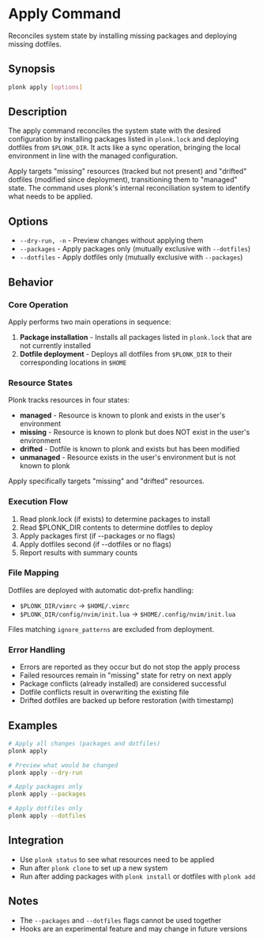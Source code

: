 # Apply Command

Reconciles system state by installing missing packages and deploying missing dotfiles.

## Synopsis

```bash
plonk apply [options]
```

## Description

The apply command reconciles the system state with the desired configuration by installing packages listed in `plonk.lock` and deploying dotfiles from `$PLONK_DIR`. It acts like a sync operation, bringing the local environment in line with the managed configuration.

Apply targets "missing" resources (tracked but not present) and "drifted" dotfiles (modified since deployment), transitioning them to "managed" state. The command uses plonk's internal reconciliation system to identify what needs to be applied.

## Options

- `--dry-run, -n` - Preview changes without applying them
- `--packages` - Apply packages only (mutually exclusive with `--dotfiles`)
- `--dotfiles` - Apply dotfiles only (mutually exclusive with `--packages`)

## Behavior

### Core Operation

Apply performs two main operations in sequence:
1. **Package installation** - Installs all packages listed in `plonk.lock` that are not currently installed
2. **Dotfile deployment** - Deploys all dotfiles from `$PLONK_DIR` to their corresponding locations in `$HOME`

### Resource States

Plonk tracks resources in four states:
- **managed** - Resource is known to plonk and exists in the user's environment
- **missing** - Resource is known to plonk but does NOT exist in the user's environment
- **drifted** - Dotfile is known to plonk and exists but has been modified
- **unmanaged** - Resource exists in the user's environment but is not known to plonk

Apply specifically targets "missing" and "drifted" resources.

### Execution Flow

1. Read plonk.lock (if exists) to determine packages to install
2. Read $PLONK_DIR contents to determine dotfiles to deploy
3. Apply packages first (if --packages or no flags)
4. Apply dotfiles second (if --dotfiles or no flags)
5. Report results with summary counts

### File Mapping

Dotfiles are deployed with automatic dot-prefix handling:
- `$PLONK_DIR/vimrc` → `$HOME/.vimrc`
- `$PLONK_DIR/config/nvim/init.lua` → `$HOME/.config/nvim/init.lua`

Files matching `ignore_patterns` are excluded from deployment.

### Error Handling

- Errors are reported as they occur but do not stop the apply process
- Failed resources remain in "missing" state for retry on next apply
- Package conflicts (already installed) are considered successful
- Dotfile conflicts result in overwriting the existing file
- Drifted dotfiles are backed up before restoration (with timestamp)

## Examples

```bash
# Apply all changes (packages and dotfiles)
plonk apply

# Preview what would be changed
plonk apply --dry-run

# Apply packages only
plonk apply --packages

# Apply dotfiles only
plonk apply --dotfiles
```

## Integration

- Use `plonk status` to see what resources need to be applied
- Run after `plonk clone` to set up a new system
- Run after adding packages with `plonk install` or dotfiles with `plonk add`

## Notes

- The `--packages` and `--dotfiles` flags cannot be used together
- Hooks are an experimental feature and may change in future versions
